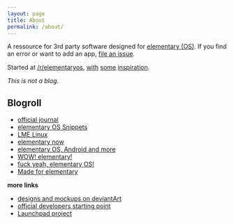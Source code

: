 ```yaml
---
layout: page
title: About
permalink: /about/
---
```


A ressource for 3rd party software designed for [elementary (OS)](http://elementaryos.org). If you find an error or want to add an app, [file an issue](https://github.com/quassy/elementary-apps/issues/new).

Started at [/r/elementaryos](http://www.reddit.com/r/elementaryos/comments/2r0xey/third_party_development_and_apps/), [with](http://madeforelementary.tumblr.com/) [some](https://github.com/PerfectCarl/elementary-apps) [inspiration](https://github.com/elementary-fr/ideas).

*This is not a blog.* 

## Blogroll

* [official journal](http://elementaryos.org/journal)
* [elementary OS Snippets](http://eos-snippets.blogspot.com/)
* [LME Linux](http://lmelinux.net/#2014-12-06)
* [elementary now](http://www.elementarynow.com/#2014-11-28)
* [elementary OS, Android and more](http://elementaryosandmore.blogspot.de/#2014-11-18)
* [WOW! elementary!](http://wowelementary.com/#2014-11-09)
* [fuck yeah, elementary OS!](http://fuckyeah-elementaryos.tumblr.com/#2014-10-29)
* [Made for elementary](http://madeforelementary.tumblr.com/)

**more links**

* [designs and mockups on deviantArt](http://elementaryos.deviantart.com/)
* [official developers starting point](http://elementaryos.org/developer)
* [Launchpad project](https://launchpad.net/elementary/)